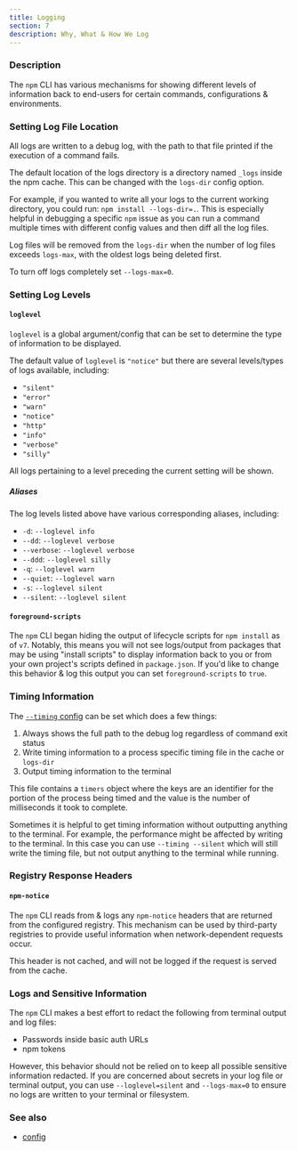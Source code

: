 ```yaml
---
title: Logging
section: 7
description: Why, What & How We Log
---
```


### Description

The `npm` CLI has various mechanisms for showing different levels of information back to end-users for certain commands, configurations & environments.

### Setting Log File Location

All logs are written to a debug log, with the path to that file printed if the execution of a command fails.

The default location of the logs directory is a directory named `_logs` inside the npm cache. This can be changed with the `logs-dir` config option.

For example, if you wanted to write all your logs to the current working directory, you could run: `npm install --logs-dir=.`.  This is especially helpful in debugging a specific `npm` issue as you can run
a command multiple times with different config values and then diff all the log files.

Log files will be removed from the `logs-dir` when the number of log files exceeds `logs-max`, with the oldest logs being deleted first.

To turn off logs completely set `--logs-max=0`.

### Setting Log Levels

#### `loglevel`

`loglevel` is a global argument/config that can be set to determine the type of information to be displayed.

The default value of `loglevel` is `"notice"` but there are several levels/types of logs available, including:

- `"silent"`
- `"error"`
- `"warn"`
- `"notice"`
- `"http"`
- `"info"`
- `"verbose"`
- `"silly"`

All logs pertaining to a level preceding the current setting will be shown.

##### Aliases

The log levels listed above have various corresponding aliases, including:

- `-d`: `--loglevel info`
- `--dd`: `--loglevel verbose`
- `--verbose`: `--loglevel verbose`
- `--ddd`: `--loglevel silly`
- `-q`: `--loglevel warn`
- `--quiet`: `--loglevel warn`
- `-s`: `--loglevel silent`
- `--silent`: `--loglevel silent`

#### `foreground-scripts`

The `npm` CLI began hiding the output of lifecycle scripts for `npm install` as of `v7`. Notably, this means you will not see logs/output from packages that may be using "install scripts" to display information back to you or from your own project's scripts defined in `package.json`. If you'd like to change this behavior & log this output you can set `foreground-scripts` to `true`.

### Timing Information

The [`--timing` config](/using-npm/config#timing) can be set which does a few
things:

1. Always shows the full path to the debug log regardless of command exit status
1. Write timing information to a process specific timing file in the cache or `logs-dir`
1. Output timing information to the terminal

This file contains a `timers` object where the keys are an identifier for the
portion of the process being timed and the value is the number of milliseconds it took to complete.

Sometimes it is helpful to get timing information without outputting anything to the terminal. For
example, the performance might be affected by writing to the terminal. In this case you can use
`--timing --silent` which will still write the timing file, but not output anything to the terminal
while running.

### Registry Response Headers

#### `npm-notice`

The `npm` CLI reads from & logs any `npm-notice` headers that are returned from the configured registry. This mechanism can be used by third-party registries to provide useful information when network-dependent requests occur.

This header is not cached, and will not be logged if the request is served from the cache.

### Logs and Sensitive Information

The `npm` CLI makes a best effort to redact the following from terminal output and log files:

- Passwords inside basic auth URLs
- npm tokens

However, this behavior should not be relied on to keep all possible sensitive information redacted. If you are concerned about secrets in your log file or terminal output, you can use `--loglevel=silent` and `--logs-max=0` to ensure no logs are written to your terminal or filesystem.

### See also

* [config](/using-npm/config)
